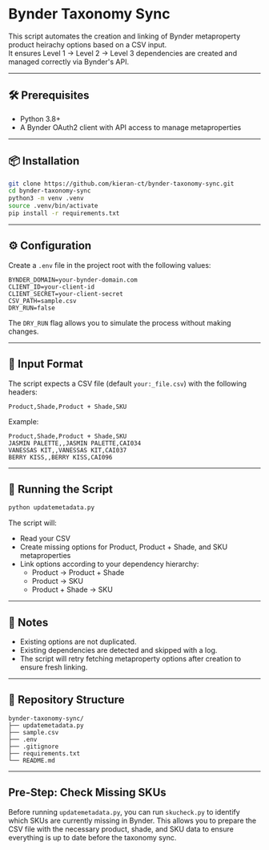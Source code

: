 # Bynder Taxonomy Sync

This script automates the creation and linking of Bynder metaproperty product heirachy options based on a CSV input.  
It ensures Level 1 → Level 2 → Level 3 dependencies are created and managed correctly via Bynder's API.

---

## 🛠 Prerequisites

- Python 3.8+
- A Bynder OAuth2 client with API access to manage metaproperties

---

## 📦 Installation

```bash
git clone https://github.com/kieran-ct/bynder-taxonomy-sync.git
cd bynder-taxonomy-sync
python3 -m venv .venv
source .venv/bin/activate
pip install -r requirements.txt
```

---

## ⚙️ Configuration

Create a `.env` file in the project root with the following values:

```env
BYNDER_DOMAIN=your-bynder-domain.com
CLIENT_ID=your-client-id
CLIENT_SECRET=your-client-secret
CSV_PATH=sample.csv
DRY_RUN=false
```

The `DRY_RUN` flag allows you to simulate the process without making changes.

---

## 📄 Input Format

The script expects a CSV file (default `your:_file.csv`) with the following headers:

```
Product,Shade,Product + Shade,SKU
```

Example:

```csv
Product,Shade,Product + Shade,SKU
JASMIN PALETTE,,JASMIN PALETTE,CAI034
VANESSAS KIT,,VANESSAS KIT,CAI037
BERRY KISS,,BERRY KISS,CAI096
```

---

## 🚀 Running the Script

```bash
python updatemetadata.py
```

The script will:
- Read your CSV
- Create missing options for Product, Product + Shade, and SKU metaproperties
- Link options according to your dependency hierarchy:
  - Product → Product + Shade
  - Product → SKU
  - Product + Shade → SKU

---

## 🧼 Notes

- Existing options are not duplicated.
- Existing dependencies are detected and skipped with a log.
- The script will retry fetching metaproperty options after creation to ensure fresh linking.

---

## 📁 Repository Structure

```
bynder-taxonomy-sync/
├── updatemetadata.py
├── sample.csv
├── .env
├── .gitignore
├── requirements.txt
└── README.md
```

---



## Pre-Step: Check Missing SKUs

Before running `updatemetadata.py`, you can run `skucheck.py` to identify which SKUs are currently missing in Bynder. This allows you to prepare the CSV file with the necessary product, shade, and SKU data to ensure everything is up to date before the taxonomy sync.
